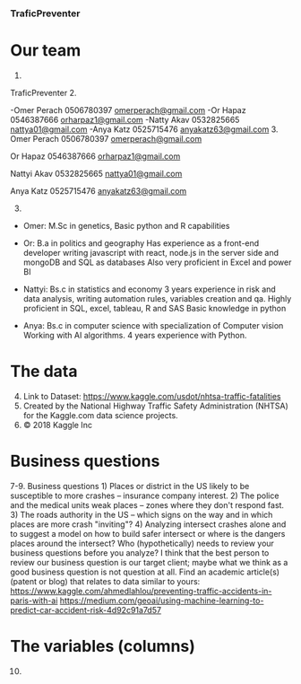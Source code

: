 ### TraficPreventer

# Our team 
1. 
TraficPreventer
2.

-Omer Perach 
	0506780397 
	omerperach@gmail.com
-Or Hapaz 
	0546387666 
	orharpaz1@gmail.com
-Natty Akav 
	0532825665 
	nattya01@gmail.com
-Anya Katz 
	0525715476 
	anyakatz63@gmail.com
3.
Omer Perach 
	0506780397 
	omerperach@gmail.com
	
Or Hapaz 
	0546387666 
	orharpaz1@gmail.com
	
Nattyi Akav 
	0532825665 
	nattya01@gmail.com
	
Anya Katz 
	0525715476 
	anyakatz63@gmail.com
	
3. 
- Omer:
	M.Sc in genetics,
	Basic python and R capabilities
	
- Or:
	B.a in politics and geography
	Has experience as a front-end developer writing javascript with react, node.js in the server side and mongoDB  and SQL as databases
	Also very proficient in Excel and power BI
	
- Nattyi:
	Bs.c in statistics and economy
	3 years experience in risk and data analysis, writing automation rules, variables creation and qa. 
	Highly proficient in SQL, excel, tableau, R and SAS
	Basic knowledge in python
	
- Anya: 
	Bs.c in computer science with specialization of Computer vision
	Working with AI algorithms.
	4 years experience with Python.


# The data
4. Link to Dataset: https://www.kaggle.com/usdot/nhtsa-traffic-fatalities
5. Created by the National Highway Traffic Safety Administration (NHTSA) for the Kaggle.com data science projects.
6. © 2018 Kaggle Inc

# Business questions 
7-9.
	Business questions 
	1)	Places or district in the US likely to be susceptible to more crashes – insurance company interest.
	2)	The police and the medical units weak places – zones where they don't respond fast.
	3)	 The roads authority in the US – which signs on the way and in which places are more crash "inviting"?
	4)	Analyzing intersect crashes alone and to suggest a model on how to build safer intersect or where is the dangers places around the intersect?
	Who (hypothetically) needs to review your business questions before you analyze?
	I think that the best person to review our business question is our target client; maybe what we think as a good business question is not question at all.
	Find an academic article(s) (patent or blog) that relates to data similar to yours:
	https://www.kaggle.com/ahmedlahlou/preventing-traffic-accidents-in-paris-with-ai
	https://medium.com/geoai/using-machine-learning-to-predict-car-accident-risk-4d92c91a7d57


# The variables (columns) 
10.
